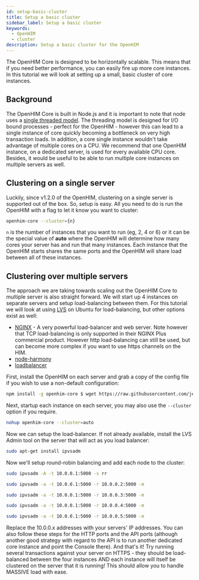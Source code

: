 ```yaml
---
id: setup-basic-cluster
title: Setup a basic cluster
sidebar_label: Setup a basic cluster
keywords:
  - OpenHIM
  - cluster
description: Setup a basic cluster for the OpenHIM
---
```


The OpenHIM Core is designed to be horizontally scalable. This means that if you need better performance, you can easily fire up more core instances. In this tutorial we will look at setting up a small, basic cluster of core instances.

## Background

The OpenHIM Core is built in Node.js and it is important to note that node uses a [single threaded model](http://blog.mixu.net/2011/02/01/understanding-the-node-js-event-loop/). The threading model is designed for I/O bound processes - perfect for the OpenHIM - however this can lead to a single instance of core quickly becoming a bottleneck on very high transaction loads. In addition, a core single instance wouldn't take advantage of multiple cores on a CPU. We recommend that one OpenHIM instance, on a dedicated server, is used for every available CPU core. Besides, it would be useful to be able to run multiple core instances on multiple servers as well.

## Clustering on a single server

Luckily, since v1.2.0 of the OpenHIM, clustering on a single server is supported out of the box. So, setup is easy. All you need to do is run the OpenHIM with a flag to let it know you want to cluster:

```sh
openhim-core --cluster={n}
```

`n` is the number of instances that you want to run (eg, 2, 4 or 6) or it can be the special value of **auto** where the OpenHIM will determine how many cores your server has and run that many instances. Each instance that the OpenHIM starts shares the same ports and the OpenHIM will share load between all of these instances.

## Clustering over multiple servers

The approach we are taking towards scaling out the OpenHIM Core to multiple server is also straight forward. We will start up 4 instances on separate servers and setup load-balancing between them. For this tutorial we will look at using [LVS](http://www.linuxvirtualserver.org/) on Ubuntu for load-balancing, but other options exist as well:

- [NGINX](http://nginx.com/) - A very powerful load-balancer and web server. Note however that TCP load-balancing is only supported in their NGINX Plus commercial product. However http load-balancing can still be used, but can become more complex if you want to use https channels on the HIM.
- [node-harmony](https://www.npmjs.com/package/node-harmony)
- [loadbalancer](https://www.npmjs.com/package/loadbalancer)

First, install the OpenHIM on each server and grab a copy of the config file if you wish to use a non-default configuration:

```sh
npm install -g openhim-core $ wget https://raw.githubusercontent.com/jembi/openhim-core-js/master/config/default.json
```

Next, startup each instance on each server, you may also use the `--cluster` option if you require.

```sh
nohup openhim-core --cluster=auto
```

Now we can setup the load-balancer. If not already available, install the LVS Admin tool on the server that will act as you load balancer:

```sh
sudo apt-get install ipvsadm
```

Now we'll setup round-robin balancing and add each node to the cluster:

```sh
sudo ipvsadm -A -t 10.0.0.1:5000 -s rr

sudo ipvsadm -a -t 10.0.0.1:5000 -r 10.0.0.2:5000 -m

sudo ipvsadm -a -t 10.0.0.1:5000 -r 10.0.0.3:5000 -m

sudo ipvsadm -a -t 10.0.0.1:5000 -r 10.0.0.4:5000 -m

sudo ipvsadm -a -t 10.0.0.1:5000 -r 10.0.0.5:5000 -m

```

Replace the 10.0.0.x addresses with your servers' IP addresses. You can also follow these steps for the HTTP ports and the API ports (although another good strategy with regard to the API is to run another dedicated core instance and point the Console there). And that's it! Try running several transactions against your server on HTTPS - they should be load-balanced between the four instances AND each instance will itself be clustered on the server that it is running! This should allow you to handle MASSIVE load with ease.
